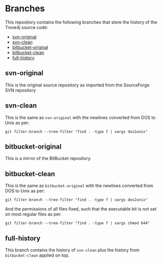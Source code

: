# Branches

This repository contains the following branches that store the history of the
Trove4j source code:

* [svn-original](../../tree/svn-original)
* [svn-clean](../../tree/svn-clean)
* [bitbucket-original](../../tree/bitbucket-original)
* [bitbucket-clean](../../tree/bitbucket-clean)
* [full-history](../../tree/bitbucket-clean)


## svn-original

This is the original source repository as imported from the SourceForge SVN
repository


## svn-clean

This is the same as `svn-original` with the newlines converted from DOS to Unix as
per:

    git filter-branch --tree-filter "find . -type f | xargs dos2unix"


## bitbucket-original

This is a mirror of the BitBucket repository.


## bitbucket-clean

This is the same as `bitbucket-original` with the newlines converted from DOS to Unix as
per:

    git filter-branch --tree-filter "find . -type f | xargs dos2unix"

And the permissions of all files fixed, such that the executable bit is not set
on most regular files as per:

    git filter-branch --tree-filter "find . -type f | xargs chmod 644"


## full-history

This branch contains the history of `svn-clean` plus the history from
`bitbucket-clean` applied on top.

